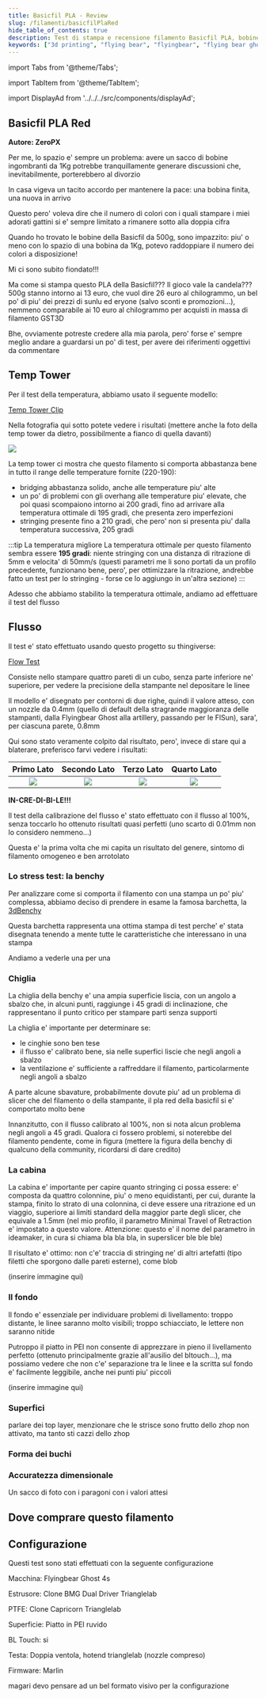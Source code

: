 ```yaml
---
title: Basicfil PLA - Review
slug: /filamenti/basicfilPlaRed
hide_table_of_contents: true
description: Test di stampa e recensione filamento Basicfil PLA, bobine da 500g, colori rosso, giallo, verde, arancione
keywords: ["3d printing", "flying bear", "flyingbear", "flying bear ghost", "flyingbear ghost", "flyingbear ghost 5", "flying bear ghost 5", "stampa 3d", "bltouch", "bl touch", "3d touch", "artillery genius", "eryone er-20"]
---
```


import Tabs from '@theme/Tabs';

import TabItem from '@theme/TabItem';

import DisplayAd from '../../../src/components/displayAd';

## Basicfil PLA Red

**Autore: ZeroPX**

Per me, lo spazio e' sempre un problema: avere un sacco di bobine ingombranti da 1Kg potrebbe tranquillamente generare discussioni che, inevitabilmente, porterebbero al divorzio

In casa vigeva un tacito accordo per mantenere la pace: una bobina finita, una nuova in arrivo

Questo pero' voleva dire che il numero di colori con i quali stampare i miei adorati gattini si e' sempre limitato a rimanere sotto alla doppia cifra

Quando ho trovato le bobine della Basicfil da 500g, sono impazzito: piu' o meno con lo spazio di una bobina da 1Kg, potevo raddoppiare il numero dei colori a disposizione!

Mi ci sono subito fiondato!!!

Ma come si stampa questo PLA della Basicfil??? Il gioco vale la candela??? 500g stanno intorno ai 13 euro, che vuol dire 26 euro al chilogrammo, un bel po' di piu' dei prezzi di sunlu ed eryone (salvo sconti e promozioni...), nemmeno comparabile ai 10 euro al chilogrammo per acquisti in massa di filamento GST3D

Bhe, ovviamente potreste credere alla mia parola, pero' forse e' sempre meglio andare a guardarsi un po' di test, per avere dei riferimenti oggettivi da commentare

## Temp Tower
Per il test della temperatura, abbiamo usato il seguente modello:

[Temp Tower Clip](https://www.thingiverse.com/thing:3547428)

Nella fotografia qui sotto potete vedere i risultati (mettere anche la foto della temp tower da dietro, possibilmente a fianco di quella davanti)


<!-- [![Basicfil PLA Red - Temp Tower](/img/filamenti/basicfil/plaRed/tempTower1.webp)](/img/filamenti/basicfil/plaRed/tempTower1.webp) -->

<div style={{margin:"10px"}}>
<a href="/img/filamenti/basicfil/plaRed/tempTower1.webp" target="_blank">
    <img style={{float: "left", marginRight: "30px", height:"100%"}} src="/img/filamenti/basicfil/plaRed/tempTower1.webp"/>
</a>

La temp tower ci mostra che questo filamento si comporta abbastanza bene in tutto il range delle temperature fornite (220-190):

- bridging abbastanza solido, anche alle temperature piu' alte 
- un po' di problemi con gli overhang alle temperature piu' elevate, che poi quasi scompaiono intorno ai 200 gradi, fino ad arrivare alla temperatura ottimale di 195 gradi, che presenta zero imperfezioni
- stringing presente fino a 210 gradi, che pero' non si presenta piu' dalla temperatura successiva, 205 gradi

</div>

<div style={{clear:"both"}}/>

:::tip La temperatura migliore
La temperatura ottimale per questo filamento sembra essere **195 gradi**: niente stringing con una distanza di ritrazione di 5mm e velocita' di 50mm/s (questi parametri me li sono portati da un profilo precedente, funzionano bene, pero', per ottimizzare la ritrazione, andrebbe fatto un test per lo stringing - forse ce lo aggiungo in un'altra sezione)
:::

Adesso che abbiamo stabilito la temperatura ottimale, andiamo ad effettuare il test del flusso

## Flusso

Il test e' stato effettuato usando questo progetto su thingiverse:

[Flow Test](https://www.thingiverse.com/thing:3397997)

Consiste nello stampare quattro pareti di un cubo, senza parte inferiore ne' superiore, per vedere la precisione della stampante nel depositare le linee

Il modello e' disegnato per contorni di due righe, quindi il valore atteso, con un nozzle da 0.4mm (quello di default della stragrande maggioranza delle stampanti, dalla Flyingbear Ghost alla artillery, passando per le FlSun), sara', per ciascuna parete, 0.8mm

Qui sono stato veramente colpito dal risultato, pero', invece di stare qui a blaterare, preferisco farvi vedere i risultati:

Primo Lato  | Secondo Lato | Terzo Lato  | Quarto Lato  
:----------:|:------------:|:-----------:|:------------:
[![](/img/filamenti/basicfil/plaRed/flow1.jpg)](/img/filamenti/basicfil/plaRed/flow1.jpg)|  [![](/img/filamenti/basicfil/plaRed/flow2.jpg)](/img/filamenti/basicfil/plaRed/flow2.jpg)|  [![](/img/filamenti/basicfil/plaRed/flow3.jpg)](/img/filamenti/basicfil/plaRed/flow3.jpg)|  [![](/img/filamenti/basicfil/plaRed/flow4.jpg)](/img/filamenti/basicfil/plaRed/flow4.jpg)

**IN-CRE-DI-BI-LE!!!**

Il test della calibrazione del flusso e' stato effettuato con il flusso al 100%, senza toccarlo ho ottenuto risultati quasi perfetti (uno scarto di 0.01mm non lo considero nemmeno...)

Questa e' la prima volta che mi capita un risultato del genere, sintomo di filamento omogeneo e ben arrotolato

### Lo stress test: la benchy

Per analizzare come si comporta il filamento con una stampa un po' piu' complessa, abbiamo deciso di prendere in esame la famosa barchetta, la [3dBenchy](https://www.thingiverse.com/thing:763622)

Questa barchetta rappresenta una ottima stampa di test perche' e' stata disegnata tenendo a mente tutte le caratteristiche che interessano in una stampa

Andiamo a vederle una per una


### Chiglia

La chiglia della benchy e' una ampia superficie liscia, con un angolo a sbalzo che, in alcuni punti, raggiunge i 45 gradi di inclinazione, che rappresentano il punto critico per stampare parti senza supporti

La chiglia e' importante per determinare se:
- le cinghie sono ben tese
- il flusso e' calibrato bene, sia nelle superfici liscie che negli angoli a sbalzo
- la ventilazione e' sufficiente a raffreddare il filamento, particolarmente negli angoli a sbalzo

A parte alcune sbavature, probabilmente dovute piu' ad un problema di slicer che del filamento o della stampante, il pla red della basicfil si e' comportato molto bene

Innanzitutto, con il flusso calibrato al 100%, non si nota alcun problema negli angoli a 45 gradi. Qualora ci fossero problemi, si noterebbe del filamento pendente, come in figura (mettere la figura della benchy di qualcuno della community, ricordarsi di dare credito)

### La cabina

La cabina e' importante per capire quanto stringing ci possa essere: e' composta da quattro colonnine, piu' o meno equidistanti, per cui, durante la stampa, finito lo strato di una colonnina, ci deve essere una ritrazione ed un viaggio, superiore ai limiti standard della maggior parte degli slicer, che equivale a 1.5mm (nel mio profilo, il parametro Minimal Travel of Retraction e' impostato a questo valore. Attenzione: questo e' il nome del parametro in ideamaker, in cura si chiama bla bla bla, in superslicer ble ble ble)

Il risultato e' ottimo: non c'e' traccia di stringing ne' di altri artefatti (tipo filetti che sporgono dalle pareti esterne), come blob

(inserire immagine qui)


### Il fondo
Il fondo e' essenziale per individuare problemi di livellamento: troppo distante, le linee saranno molto visibili; troppo schiacciato, le lettere non saranno nitide

Putroppo il piatto in PEI non consente di apprezzare in pieno il livellamento perfetto (ottenuto principalmente grazie all'ausilio del bltouch...), ma possiamo vedere che non c'e' separazione tra le linee e la scritta sul fondo e' facilmente leggibile, anche nei punti piu' piccoli

(inserire immagine qui)

### Superfici
parlare dei top layer, menzionare che le strisce sono frutto dello zhop non attivato, ma tanto sti cazzi dello zhop

### Forma dei buchi

### Accuratezza dimensionale

Un sacco di foto con i paragoni con i valori attesi


## Dove comprare questo filamento



## Configurazione

Questi test sono stati effettuati con la seguente configurazione


Macchina: Flyingbear Ghost 4s

Estrusore: Clone BMG Dual Driver Trianglelab

PTFE: Clone Capricorn Trianglelab

Superficie: Piatto in PEI ruvido

BL Touch: si

Testa: Doppia ventola, hotend trianglelab (nozzle compreso)

Firmware: Marlin

magari devo pensare ad un bel formato visivo per la configurazione
